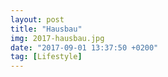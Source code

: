 ```yaml
---
layout: post
title: "Hausbau"
img: 2017-hausbau.jpg
date: "2017-09-01 13:37:50 +0200"
tag: [Lifestyle]
---
```

